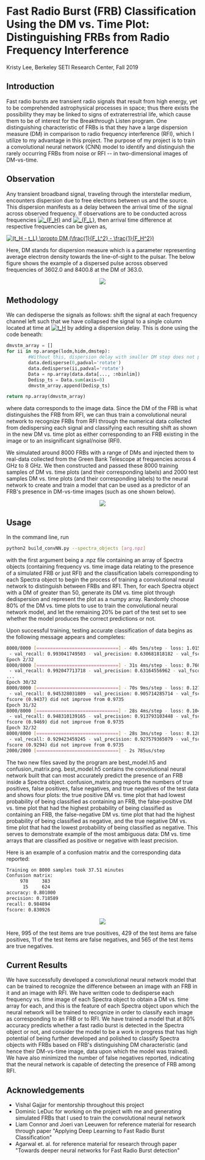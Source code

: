 # Fast Radio Burst (FRB) Classification Using the DM vs. Time Plot: Distinguishing FRBs from Radio Frequency Interference
Kristy Lee, Berkeley SETI Research Center, Fall 2019

## Introduction
Fast radio bursts are transient radio signals that result from high energy, yet to be comprehended astrophysical processes in space; thus there exists the possibility they may be linked to signs of extraterrestrial life, which cause them to be of interest for the Breakthrough Listen program. One distinguishing characteristic of FRBs is that they have a large dispersion measure (DM) in comparison to radio frequency interference (RFI), which I utilize to my advantage in this project. The purpose of my project is to train a convolutional neural network (CNN) model to identify and distinguish the rarely occurring FRBs from noise or RFI -- in two-dimensional images of DM-vs-time. 

## Observation
Any transient broadband signal, traveling through the interstellar medium, encounters dispersion due to free electrons between us and the source. This dispersion manifests as a delay between the arrival time of the signal across observed frequency. If observations are to be conducted across frequencies <a href="https://www.codecogs.com/eqnedit.php?latex=_{F_H}" target="_blank"><img src="https://latex.codecogs.com/gif.latex?_{F_H}" title="_{F_H}" /></a> and <a href="https://www.codecogs.com/eqnedit.php?latex=_{F_L}" target="_blank"><img src="https://latex.codecogs.com/gif.latex?_{F_L}" title="_{F_L}" /></a>, then arrival time difference at respective frequencies can be given as, 

<a href="https://www.codecogs.com/eqnedit.php?latex=(t_H&space;-&space;t_L)&space;\propto&space;DM&space;(\frac{1}{F_L^2}&space;-&space;\frac{1}{F_H^2})" target="_blank"><img src="https://latex.codecogs.com/gif.latex?(t_H&space;-&space;t_L)&space;\propto&space;DM&space;(\frac{1}{F_L^2}&space;-&space;\frac{1}{F_H^2})" title="(t_H - t_L) \propto DM (\frac{1}{F_L^2} - \frac{1}{F_H^2})" /></a>

Here, DM stands for dispersion measure which is a parameter representing average electron density towards the line-of-sight to the pulsar. The below figure shows the example of a dispersed pulse across observed frequencies of 3602.0 and 8400.8 at the DM of 363.0. 

<p align="center">
  <img src="plots/dispersedsignal.png">
</p>

## Methodology
We can dedisperse the signals as follows: shift the signal at each frequency channel left such that we have collapsed the signal to a single column located at time at <a href="https://www.codecogs.com/eqnedit.php?latex=t_H" target="_blank"><img src="https://latex.codecogs.com/gif.latex?t_H" title="t_H" /></a> by adding a dispersion delay. This is done using the code beneath:

```python
dmvstm_array = []
for ii in np.arange(lodm,hidm,dmstep):
        #Without this, dispersion delay with smaller DM step does not produce delay close to bin width
        data.dedisperse(0,padval='rotate')
        data.dedisperse(ii,padval='rotate')
        Data = np.array(data.data[..., :nbinlim])
        Dedisp_ts = Data.sum(axis=0)
        dmvstm_array.append(Dedisp_ts)

return np.array(dmvstm_array)
```

where data corresponds to the image data. Since the DM of the FRB is what distinguishes the FRB from RFI, we can thus train a convolutional neural network to recognize FRBs from RFI through the numerical data collected from dedispersing each signal and classifying each resulting shift as shown in the new DM vs. time plot as either corresponding to an FRB existing in the image or to an insignificant signal/noise (RFI). 

We simulated around 8000 FRBs with a range of DMs and injected them to real-data collected from the Green Bank Telescope at frequencies across 4 GHz to 8 GHz.  We then constructed and passed these 8000 training samples of DM vs. time plots (and their corresponding labels) and 2000 test samples DM vs. time plots (and their corresponding labels) to the neural network to create and train a model that can be used as a predictor of an FRB's presence in DM-vs-time images (such as one shown below).

<p align="center">
  <img src="plots/dmvstime_dedispersedsignal.png">
</p>


## Usage
In the command line, run 

```bash
python2 build_convNN.py --spectra_objects [arg.npz]
```

with the first argument being a .npz file containing an array of Spectra objects (containing frequency vs. time image data relating to the presence of a simulated FRB or just RFI) and the classification labels corresponding to each Spectra object to begin the process of training a convolutional neural network to distinguish between FRBs and RFI. Then, for each Spectra object with a DM of greater than 50, generate its DM vs. time plot through dedispersion and represent the plot as a numpy array. Randomly choose 80% of the DM vs. time plots to use to train the convolutional neural network model, and let the remaining 20% be part of the test set to see whether the model produces the correct predictions or not.

Upon successful training, testing accurate classification of data begins as the following message appears and completes:

```bash
8000/8000 [==============================] - 40s 5ms/step - loss: 1.0153 - acc: 0.6270 - val_loss: 0.4707 - val_acc: 0.7040
 - val_recall: 0.993041749503 - val_precision: 0.630681818182 - val_fscore: 0.971571781252
Epoch 2/32
8000/8000 [==============================] - 31s 4ms/step - loss: 0.7601 - acc: 0.7478 - val_loss: 0.4588 - val_acc: 0.7050
 - val_recall: 0.992047713718 - val_precision: 0.63164556962 - val_fscore: 0.970744481856
...
Epoch 30/32
8000/8000 [==============================] - 70s 9ms/step - loss: 0.1279 - acc: 0.9704 - val_loss: 0.2192 - val_acc: 0.9230
 - val_recall: 0.945328031809 - val_precision: 0.905714285714 - val_fscore: 0.943740458015
fscore (0.9437) did not improve from 0.9735
Epoch 31/32
8000/8000 [==============================] - 28s 4ms/step - loss: 0.1044 - acc: 0.9809 - val_loss: 0.2071 - val_acc: 0.9290
 - val_recall: 0.948310139165 - val_precision: 0.913793103448 - val_fscore: 0.946934412461
fscore (0.9469) did not improve from 0.9735
Epoch 32/32
8000/8000 [==============================] - 28s 3ms/step - loss: 0.1283 - acc: 0.9768 - val_loss: 0.3593 - val_acc: 0.9280
 - val_recall: 0.929423459245 - val_precision: 0.927579365079 - val_fscore: 0.929352396972
fscore (0.9294) did not improve from 0.9735
2000/2000 [==============================] - 2s 785us/step
```

The two new files saved by the program are best_model.h5 and confusion_matrix.png. best_model.h5 contains the convolutional neural network built that can most accurately predict the presence of an FRB inside a Spectra object. confusion_matrix.png reports the numbers of true positives, false positives, false negatives, and true negatives of the test data and shows four plots: the true positive DM vs. time plot that had lowest probability of being classified as containing an FRB, the false-positive DM vs. time plot that had the highest probability of being classified as containing an FRB, the false-negative DM vs. time plot that had the highest probability of being classified as negative, and the true negative DM vs. time plot that had the lowest probability of being classified as negative. This serves to demonstrate example of the most ambiguous data: DM vs. time arrays that are classified as positive or negative with least precision.

Here is an example of a confusion matrix and the corresponding data reported:

```bash
Training on 8000 samples took 37.51 minutes
Confusion matrix:
     978     383
      15     624
accuracy: 0.801000
precision: 0.718589
recall: 0.984894
fscore: 0.830926
```

<p align="center">
  <img src="plots/confusionmatrix.png">
</p>

Here, 995 of the test items are true positives, 429 of the test items are false positives, 11 of the test items are false negatives, and 565 of the test items are true negatives.

## Current Results
We have successfully developed a convolutional neural network model that can be trained to recognize the difference between an image with an FRB in it and an image with RFI. We have written code to dedisperse each frequency vs. time image of each Spectra object to obtain a DM vs. time array for each, and this is the feature of each Spectra object upon which the neural network will be trained to recognize in order to classify each image as corresponding to an FRB or to RFI. We have trained a model that at 80% accuracy predicts whether a fast radio burst is detected in the Spectra object or not, and consider the model to be a work in progress that has high potential of being further developed and polished to classify Spectra objects with FRBs based on FRB's distinguishing DM characteristic (and hence their DM-vs-time image, data upon which the model was trained). We have also minimized the number of false negatives reported, indicating that the neural network is capable of detecting the presence of FRB among RFI.

## Acknowledgements
- Vishal Gajjar for mentorship throughout this project
- Dominic LeDuc for working on the project with me and generating simulated FRBs that I used to train the convolutional neural network
- Liam Connor and Joeri van Leeuwen for reference material for research through paper "Applying Deep Learning to Fast Radio Burst Classification"
- Agarwal et. al. for reference material for research through paper "Towards deeper neural networks for Fast Radio Burst detection"

